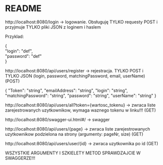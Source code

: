 README  
======

http://localhost:8080/login -> logowanie. Obsługuję TYLKO requesty POST i przyjmuje TYLKO pliki JSON z loginem i haslem  
  
Przyklad:  
  
{  
"login": "def",  
"password": "def"  
}  
  
http://localhost:8080/api/users/register -> rejestracja. TYLKO POST i TYLKO JSON (login, password, matchingPassword, email, userName) (POST)  
  
  {
  "Token": "string",
  "emailAddress": "string",
  "login": "string",
  "matchingPassword": "string",
  "password": "string",
  "userName": "string"
}  
  
  
http://localhost:8080/api/users/all?token={wartosc_tokenu} -> zwraca liste zarejestrowanych uzytkownikow, wymaga waznego tokenu w linku!!! (GET)  
  
http://localhost:8080/swagger-ui.html#/ -> swagger  
  
http://localhost:8080/api/users/{page} -> zwraca liste zarejestrowanych uzytkownikow podzielona na strony (argumenty: pageNr, size) (GET)  
  
http://localhost:8080/api/users/user/{id} -> zwraca uzytkownika po id (GET)    

  
    
WSZYSTKIE ARGUMENTY I SZKIELETY METOD SPRAWDZAJCIE W SWAGGERZE!!!    
